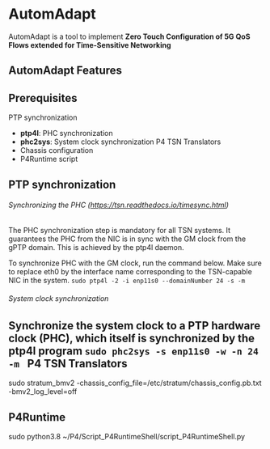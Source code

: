 AutomAdapt
=======
AutomAdapt is a tool to implement **Zero Touch Configuration of 5G QoS Flows extended for Time-Sensitive Networking**

AutomAdapt Features
---------------

Prerequisites
-----------
PTP synchronization
  - **ptp4l**: PHC synchronization
  - **phc2sys**: System clock synchronization
P4 TSN Translators
  - Chassis configuration
  - P4Runtime script


PTP synchronization
-----------
###### Synchronizing the PHC (https://tsn.readthedocs.io/timesync.html)

The PHC synchronization step is mandatory for all TSN systems. It guarantees the PHC from the NIC is in sync with the GM clock from the gPTP domain. This is achieved by the ptp4l daemon.

To synchronize PHC with the GM clock, run the command below. Make sure to replace eth0 by the interface name corresponding to the TSN-capable NIC in the system.
`sudo ptp4l -2 -i enp11s0 --domainNumber 24 -s -m
`
###### System clock synchronization
Synchronize the system clock to a PTP hardware clock (PHC), which itself is synchronized by the ptp4l program
`sudo phc2sys -s enp11s0 -w -n 24 -m
`
P4 TSN Translators
-----------

sudo stratum_bmv2 -chassis_config_file=/etc/stratum/chassis_config.pb.txt -bmv2_log_level=off

P4Runtime
-----------
sudo python3.8 ~/P4/Script_P4RuntimeShell/script_P4RuntimeShell.py
